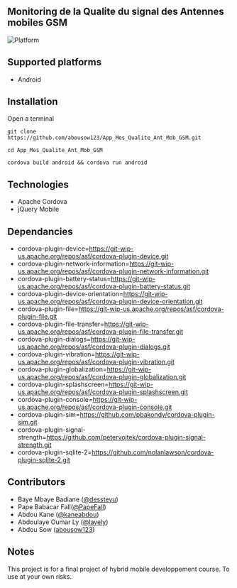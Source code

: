 ## Monitoring de la Qualite du signal des Antennes mobiles GSM

![Platform](https://img.shields.io/badge/platform-android-lightgrey.svg)


## Supported platforms

* Android

## Installation

Open a terminal

`git clone https://github.com/abousow123/App_Mes_Qualite_Ant_Mob_GSM.git`

`cd App_Mes_Qualite_Ant_Mob_GSM`

`cordova build android && cordova run android`

## Technologies

* Apache Cordova
* jQuery Mobile

## Dependancies

* cordova-plugin-device=https://git-wip-us.apache.org/repos/asf/cordova-plugin-device.git
* cordova-plugin-network-information=https://git-wip-us.apache.org/repos/asf/cordova-plugin-network-information.git
* cordova-plugin-battery-status=https://git-wip-us.apache.org/repos/asf/cordova-plugin-battery-status.git
* cordova-plugin-device-orientation=https://git-wip-us.apache.org/repos/asf/cordova-plugin-device-orientation.git
* cordova-plugin-file=https://git-wip-us.apache.org/repos/asf/cordova-plugin-file.git
* cordova-plugin-file-transfer=https://git-wip-us.apache.org/repos/asf/cordova-plugin-file-transfer.git
* cordova-plugin-dialogs=https://git-wip-us.apache.org/repos/asf/cordova-plugin-dialogs.git
* cordova-plugin-vibration=https://git-wip-us.apache.org/repos/asf/cordova-plugin-vibration.git
* cordova-plugin-globalization=https://git-wip-us.apache.org/repos/asf/cordova-plugin-globalization.git
* cordova-plugin-splashscreen=https://git-wip-us.apache.org/repos/asf/cordova-plugin-splashscreen.git
* cordova-plugin-console=https://git-wip-us.apache.org/repos/asf/cordova-plugin-console.git
* cordova-plugin-sim=https://github.com/pbakondy/cordova-plugin-sim.git
* cordova-plugin-signal-strength=https://github.com/petervojtek/cordova-plugin-signal-strength.git
* cordova-plugin-sqlite-2=https://github.com/nolanlawson/cordova-plugin-sqlite-2.git

## Contributors

* Baye Mbaye Badiane ([@dessteyu](https://github.com/dessteyu))
* Pape Babacar Fall([@PapeFall](https://github.com/PapeFall))
* Abdou Kane ([@kaneabdou](https://github.com/kaneabdou))
* Abdoulaye Oumar Ly ([@layely](https://github.com/layely))
* Abdou Sow ([abousow123](https://github.com/abousow123))

## Notes 

This project is for a final project of hybrid mobile developpement course. 
To use at your own risks.
